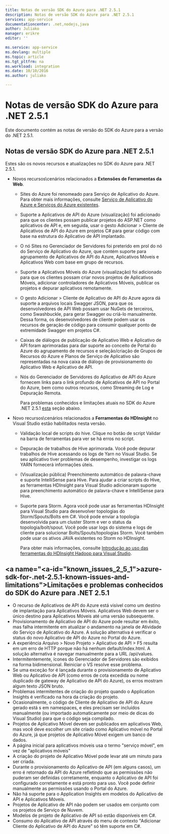 ```yaml
---
title: Notas de versão SDK do Azure para .NET 2.5.1
description: Notas de versão SDK do Azure para .NET 2.5.1
services: app-service
documentationcenter: .net,nodejs,java
author: Juliako
manager: erikre
editor: ''

ms.service: app-service
ms.devlang: multiple
ms.topic: article
ms.tgt_pltfrm: na
ms.workload: integration
ms.date: 10/10/2016
ms.author: juliako

---
```

# <a name="azure-sdk-for-.net-2.5.1-release-notes"></a>Notas de versão SDK do Azure para .NET 2.5.1
Este documento contém as notas de versão do SDK do Azure para a versão do .NET 2.5.1. 

## <a name="azure-sdk-for-.net-2.5.1-release-notes"></a>Notas de versão SDK do Azure para .NET 2.5.1
Estes são os novos recursos e atualizações no SDK do Azure para .NET 2.5.1.

* Novos recursos\cenários relacionados a **Extensões de Ferramentas da Web**. 
  
  * Sites do Azure foi renomeado para Serviço de Aplicativo do Azure. Para obter mais informações, consulte [Serviço de Aplicativo do Azure e Serviços do Azure existentes](../app-service-web/app-service-changes-existing-services.md).
  * Suporte a Aplicativos de API do Azure (visualização) foi adicionado para que os clientes possam publicar projetos do ASP.NET como aplicativos de API e, em seguida, usar o gesto Adicionar > Cliente de Aplicativos de API do Azure em projetos C# para gerar código com base na estrutura do Aplicativo de API implantado. 
  * O nó Sites no Gerenciador de Servidores foi preterido em prol do nó do Serviço de Aplicativo do Azure, que contém suporte para agrupamento de Aplicativos de API do Azure, Aplicativos Móveis e Aplicativos Web com base em grupo de recursos.
  * Suporte a Aplicativos Móveis do Azure (visualização) foi adicionado para que os clientes possam criar novos projetos de Aplicativos Móveis, adicionar controladores de Aplicativos Móveis, publicar os projetos e depurar aplicativos remotamente.
  * O gesto Adicionar > Cliente de Aplicativo de API do Azure agora dá suporte a arquivos locais Swagger JSON, para que os desenvolvedores de API Web possam usar NuGets de terceiros, como Swashbuckle, para gerar Swagger ou criá-lo manualmente. Dessa forma, os desenvolvedores de cliente podem usar os recursos de geração de código para consumir qualquer ponto de extremidade Swagger em projetos C#. 
  * Caixas de diálogos de publicação de Aplicativo Web e Aplicativo de API foram aprimoradas para dar suporte ao conceito de Portal do Azure do agrupamento de recursos e seleção/criação de Grupos de Recursos do Azure e Planos de Serviço de Aplicativo são representadas na nova caixa de diálogo de provisionamento do Aplicativo Web e Aplicativo de API. 
  * Nós do Gerenciador de Servidores do Aplicativo de API do Azure fornecem links para o link profundo de Aplicativos de API no Portal do Azure, bem como outros recursos, como Streaming de Log e Depuração Remota.
    
    Para problemas conhecidos e limitações atuais no SDK do Azure .NET 2.5.1 [esta](app-service-release-notes.md#known_issues_2_5_1) seção abaixo.
* Novo recursos\cenários relacionados a **Ferramentas do HDInsight** no Visual Studio estão habilitados nesta versão. 
  
  * Validação local de scripts do hive. Clique no botão de script Validar na barra de ferramentas para ver se há erros no script. 
  * Depuração de trabalhos de Hive aprimorada. Você pode depurar trabalhos de Hive acessando os logs de Yarn no Visual Studio. Se seu aplicativo tiver problemas de desempenho, investigar os logs YARN fornecerá informações úteis.
  * (Visualização pública) Preenchimento automático de palavra-chave e suporte IntelliSense para Hive. Para ajudar a criar scripts do Hive, as ferramentas HDInsight para Visual Studio adicionaram suporte para preenchimento automático de palavra-chave e IntelliSense para Hive.
  * Suporte para Storm. Agora você pode usar as ferramentas HDInsight para Visual Studio para desenvolver topologias do Storm/Spouts/Bolts em C#. Você pode enviar a topologia desenvolvida para um cluster Storm e ver o status da topologia/bolt/spout. Você pode usar logs do sistema e logs de cliente para solucionar Bolts/Spouts/topologias Storm. Você também pode usar os ativos JAVA existentes no Storm no HDInsight.
    
    Para obter mais informações, consulte [Introdução ao uso das ferramentas do HDInsight Hadoop para Visual Studio](../hdinsight/hdinsight-hadoop-visual-studio-tools-get-started.md).

## <a name="<a-id="known_issues_2_5_1"></a>azure-sdk-for-.net-2.5.1-known-issues-and-limitations"></a><a id="known_issues_2_5_1"></a>Limitações e problemas conhecidos do SDK do Azure para .NET 2.5.1
* O recurso de Aplicativos de API do Azure está visível como um destino de implantação para Aplicativos Móveis. Aplicativos Web devem ser o único destino para Aplicativos Móveis até uma versão subsequente. 
* Provisionamento de Aplicativo de API do Azure pode resultar em êxito, mas falha intermitente em atualizar o andamento na janela de Atividade do Serviço de Aplicativo do Azure. A solução alternativa é verificar o status do novo Aplicativo de API do Azure no Portal do Azure. 
* A experiência Arquivo > Novo Projeto > Aplicativo de API > F5 resulta em um erro de HTTP porque não há nenhum default/index.html. A solução alternativa é navegar manualmente para a URL /api/values. 
* Intermitentemente, ícones do Gerenciador de Servidores são exibidos na forma bidimensional. Reiniciar o VS resolve esse problema. 
* Se uma exceção for é lançada durante o provisionamento de Aplicativo Web ou Aplicativo de API (como erros de cota excedida ou nome duplicado de gateway de Aplicativo de API do Azure), os erros mostram algum texto JSON bruto. 
* Problemas intermitentes de criação do projeto quando o Application Insights é verificado na hora da criação do projeto.
* Ocasionalmente, o código de Cliente de Aplicativo de API do Azure gerado está s em namespaces, e eles precisam ser incluídos manualmente (ou importado automaticamente por meio de dicas do Visual Studio) para que o código seja compilado. 
* Projetos de Aplicativo Móvel devem ser publicados em aplicativos Web, mas você deve escolher um site criado como Aplicativo móvel no Portal do Azure, já que projetos de Aplicativo Móvel exigem um banco de dados. 
* A página inicial para aplicativos móveis usa o termo "serviço móvel", em vez de "aplicativos móveis" 
* A criação do projeto de Aplicativo Móvel pode levar até um minuto para ser criada. 
* Durante o provisionamento do Aplicativo de API (em alguns casos), um erro é retornado da API do Azure refletindo que as permissões não puderam ser definidas corretamente, enquanto o Aplicativo de API foi configurado corretamente e está pronto para uso. Você pode definir manualmente as permissões usando o Portal do Azure.
* Não há suporte para o Application Insights em modelos do Aplicativo de API e Aplicativos Móveis.
* Projetos de Aplicativo de API não podem ser usados em conjunto com os projetos de Serviço de Nuvem.
* Modelos de projeto de Aplicativo de API só estão disponíveis em C#.
* Consumo do Aplicativo de API através do menu de contexto "Adicionar Cliente do Aplicativo de API do Azure" só têm suporte em C#.

<!--HONumber=Oct16_HO2-->



